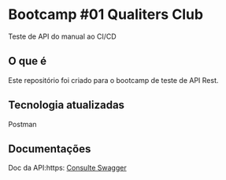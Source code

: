 # Bootcamp #01 Qualiters Club
Teste de API do manual ao CI/CD 

## O que é 
Este repositório foi criado para o bootcamp de teste de API Rest.

## Tecnologia atualizadas

Postman

## Documentações

Doc da API:https: [Consulte Swagger](//serverest.dev/)

